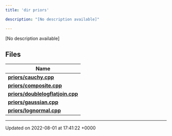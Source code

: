 ```yaml
---
title: 'dir priors'

description: "[No description available]"

---
```







[No description available]

## Files

| Name           |
| -------------- |
| **[priors/cauchy.cpp](/documentation/code/gambit_sphinx/files/cauchy_8cpp/#file-cauchy.cpp)**  |
| **[priors/composite.cpp](/documentation/code/gambit_sphinx/files/composite_8cpp/#file-composite.cpp)**  |
| **[priors/doublelogflatjoin.cpp](/documentation/code/gambit_sphinx/files/doublelogflatjoin_8cpp/#file-doublelogflatjoin.cpp)**  |
| **[priors/gaussian.cpp](/documentation/code/gambit_sphinx/files/gaussian_8cpp/#file-gaussian.cpp)**  |
| **[priors/lognormal.cpp](/documentation/code/gambit_sphinx/files/lognormal_8cpp/#file-lognormal.cpp)**  |






-------------------------------

Updated on 2022-08-01 at 17:41:22 +0000

